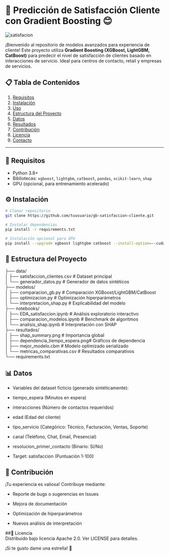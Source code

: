 # 🚀 Predicción de Satisfacción Cliente con Gradient Boosting 😊
![satisfacion](https://image.lexica.art/full_webp/0d685497-d8ef-4acc-95e6-636cc5c00302)

¡Bienvenido al repositorio de modelos avanzados para experiencia de cliente! Este proyecto utiliza **Gradient Boosting (XGBoost, LightGBM, CatBoost)** para predecir el nivel de satisfacción de clientes basado en interacciones de servicio. Ideal para centros de contacto, retail y empresas de servicios.

## 📋 Tabla de Contenidos
1. [Requisitos](#🔧-requisitos)
2. [Instalación](#⚙️-instalación)
3. [Uso](#🚀-uso)
4. [Estructura del Proyecto](#📂-estructura-del-proyecto)
5. [Datos](#📊-datos)
6. [Resultados](#📈-resultados)
7. [Contribución](#🤝-contribución)
8. [Licencia](#📜-licencia)
9. [Contacto](#📧-contacto)

---

## 🔧 Requisitos
- Python 3.8+
- Bibliotecas: `xgboost`, `lightgbm`, `catboost`, `pandas`, `scikit-learn`, `shap`
- GPU (opcional, para entrenamiento acelerado)

## ⚙️ Instalación
```bash
# Clonar repositorio
git clone https://github.com/tuusuario/gb-satisfaccion-cliente.git

# Instalar dependencias
pip install -r requirements.txt

# Instalación opcional para GPU
pip install --upgrade xgboost lightgbm catboost --install-option=--cuda
```
## 📂 Estructura del Proyecto
├── data/  
│   ├── satisfaccion_clientes.csv    # Dataset principal  
│   └── generador_datos.py           # Generador de datos sintéticos  
├── modelos/  
│   ├── comparacion_gb.py            # Comparación XGBoost/LightGBM/CatBoost  
│   ├── optimizacion.py              # Optimización hiperparámetros  
│   └── interpretacion_shap.py       # Explicabilidad del modelo  
├── notebooks/  
│   ├── EDA_satisfaccion.ipynb       # Análisis exploratorio interactivo  
│   ├── comparacion_modelos.ipynb    # Benchmark de algoritmos  
│   └── analisis_shap.ipynb          # Interpretación con SHAP  
├── resultados/  
│   ├── shap_summary.png             # Importancia global  
│   ├── dependencia_tiempo_espera.png# Gráficos de dependencia  
│   ├── mejor_modelo.cbm             # Modelo optimizado serializado  
│   └── metricas_comparativas.csv    # Resultados comparativos  
└── requirements.txt 

## 📊 Datos   
- Variables del dataset ficticio (generado sintéticamente):

- tiempo_espera (Minutos en espera)

- interacciones (Número de contactos requeridos)

- edad (Edad del cliente)

- tipo_servicio (Categórico: Técnico, Facturación, Ventas, Soporte)

- canal (Teléfono, Chat, Email, Presencial)

- resolucion_primer_contacto (Binario: Sí/No)

- Target: satisfaccion (Puntuación 1-100)

## 🤝 Contribución
¡Tu experiencia es valiosa! Contribuye mediante:

- Reporte de bugs o sugerencias en Issues

- Mejora de documentación

- Optimización de hiperparámetros

- Nuevos análisis de interpretación
  
##📜 Licencia  
Distribuido bajo licencia Apache 2.0. Ver LICENSE para detalles.

¡Si te gusto dame una estrella! 🚀
